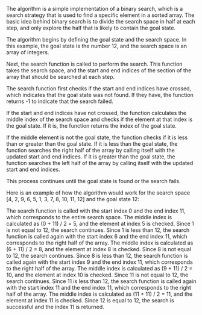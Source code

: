 The algorithm is a simple implementation of a binary search, which is a search strategy that is used to find a specific element in a sorted array. The basic idea behind binary search is to divide the search space in half at each step, and only explore the half that is likely to contain the goal state.

The algorithm begins by defining the goal state and the search space. In this example, the goal state is the number 12, and the search space is an array of integers.

Next, the search function is called to perform the search. This function takes the search space, and the start and end indices of the section of the array that should be searched at each step.

The search function first checks if the start and end indices have crossed, which indicates that the goal state was not found. If they have, the function returns -1 to indicate that the search failed.

If the start and end indices have not crossed, the function calculates the middle index of the search space and checks if the element at that index is the goal state. If it is, the function returns the index of the goal state.

If the middle element is not the goal state, the function checks if it is less than or greater than the goal state. If it is less than the goal state, the function searches the right half of the array by calling itself with the updated start and end indices. If it is greater than the goal state, the function searches the left half of the array by calling itself with the updated start and end indices.

This process continues until the goal state is found or the search fails.

Here is an example of how the algorithm would work for the search space [4, 2, 9, 6, 5, 1, 3, 7, 8, 10, 11, 12] and the goal state 12:

The search function is called with the start index 0 and the end index 11, which corresponds to the entire search space.
The middle index is calculated as (0 + 11) / 2 = 5, and the element at index 5 is checked. Since 1 is not equal to 12, the search continues.
Since 1 is less than 12, the search function is called again with the start index 6 and the end index 11, which corresponds to the right half of the array.
The middle index is calculated as (6 + 11) / 2 = 8, and the element at index 8 is checked. Since 8 is not equal to 12, the search continues.
Since 8 is less than 12, the search function is called again with the start index 9 and the end index 11, which corresponds to the right half of the array.
The middle index is calculated as (9 + 11) / 2 = 10, and the element at index 10 is checked. Since 11 is not equal to 12, the search continues.
Since 11 is less than 12, the search function is called again with the start index 11 and the end index 11, which corresponds to the right half of the array.
The middle index is calculated as (11 + 11) / 2 = 11, and the element at index 11 is checked. Since 12 is equal to 12, the search is successful and the index 11 is returned.
